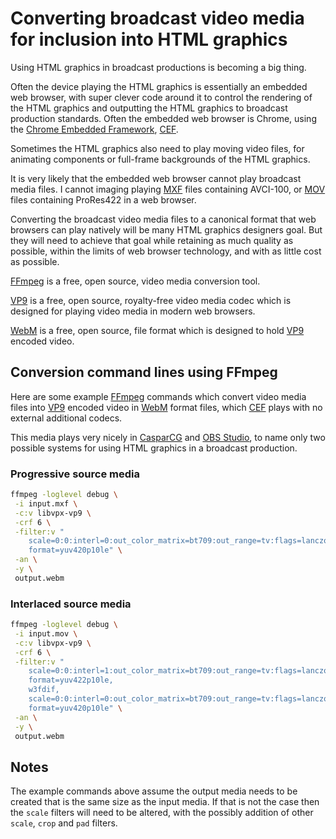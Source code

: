 # Converting broadcast video media for inclusion into HTML graphics

Using HTML graphics in broadcast productions is becoming a big thing.

Often the device playing the HTML graphics is essentially an embedded web browser, with super clever code around it to control the rendering of the HTML graphics and outputting the HTML graphics to broadcast production standards. Often the embedded web browser is Chrome, using the [Chrome Embedded Framework](https://en.wikipedia.org/wiki/Chromium_Embedded_Framework), [CEF](https://en.wikipedia.org/wiki/Chromium_Embedded_Framework).

Sometimes the HTML graphics also need to play moving video files, for animating components or full-frame backgrounds of the HTML graphics.

It is very likely that the embedded web browser cannot play broadcast media files. I cannot imaging playing [MXF](https://en.wikipedia.org/wiki/Material_Exchange_Format) files containing AVCI-100, or [MOV](https://en.wikipedia.org/wiki/QuickTime_File_Format) files containing ProRes422 in a web browser.

Converting the broadcast video media files to a canonical format that web browsers can play natively will be many HTML graphics designers goal. But they will need to achieve that goal while retaining as much quality as possible, within the limits of web browser technology, and with as little cost as possible.

[FFmpeg](https://en.wikipedia.org/wiki/FFmpeg) is a free, open source, video media conversion tool.

[VP9](https://en.wikipedia.org/wiki/VP9) is a free, open source, royalty-free video media codec which is designed for playing video media in modern web browsers.

[WebM](https://en.wikipedia.org/wiki/WebM) is a free, open source, file format which is designed to hold [VP9](https://en.wikipedia.org/wiki/VP9) encoded video.

## Conversion command lines using FFmpeg

Here are some example [FFmpeg](https://en.wikipedia.org/wiki/FFmpeg) commands which convert video media files into [VP9](https://en.wikipedia.org/wiki/VP9) encoded video in [WebM](https://en.wikipedia.org/wiki/WebM) format files, which [CEF](https://en.wikipedia.org/wiki/Chromium_Embedded_Framework) plays with no external additional codecs.

This media plays very nicely in [CasparCG](https://casparcg.com/) and [OBS Studio](https://obsproject.com/), to name only two possible systems for using HTML graphics in a broadcast production.

### Progressive source media

```bash
ffmpeg -loglevel debug \
 -i input.mxf \
 -c:v libvpx-vp9 \
 -crf 6 \
 -filter:v "
    scale=0:0:interl=0:out_color_matrix=bt709:out_range=tv:flags=lanczos,
    format=yuv420p10le" \
 -an \
 -y \
 output.webm
```

### Interlaced source media

```bash
ffmpeg -loglevel debug \
 -i input.mov \
 -c:v libvpx-vp9 \
 -crf 6 \
 -filter:v "
    scale=0:0:interl=1:out_color_matrix=bt709:out_range=tv:flags=lanczos,
    format=yuv422p10le,
    w3fdif,
    scale=0:0:interl=0:out_color_matrix=bt709:out_range=tv:flags=lanczos,
    format=yuv420p10le" \
 -an \
 -y \
 output.webm
```

## Notes

The example commands above assume the output media needs to be created that is the same size as the input media. If that is not the case then the `scale` filters will need to be altered, with the possibly addition of other `scale`, `crop` and `pad` filters.
